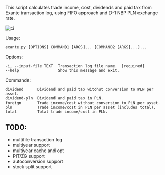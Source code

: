 This script calculates trade income, cost, dividends and paid tax from
Exante transaction log, using FIFO approach and D-1 NBP PLN exchange rate.

![ci](https://github.com/rysiok/exante_pl_tax/actions/workflows/python-package.yml/badge.svg)

Usage: 
    
    exante.py [OPTIONS] COMMAND1 [ARGS]... [COMMAND2 [ARGS]...]...

Options:
    
    -i, --input-file TEXT  Transaction log file name.  [required]
    --help                 Show this message and exit.

Commands:
  
    dividend      Dividend and paid tax witohut conversion to PLN per asset.
    dividend-pln  Dividend and paid tax in PLN.
    foreign       Trade income/cost without conversion to PLN per asset.
    pln           Trade income/cost in PLN per asset (includes total).    
    total         Total trade income/cost in PLN.

## TODO:
- multifile transaction log
- multiyear support
- multiyear cache and opt
- PIT/ZG support
- autoconversion support
- stock split support
